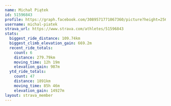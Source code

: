```yaml
---
name: Michał Piątek
id: 51596843
profile: https://graph.facebook.com/3089571771067360/picture?height=256&width=256
username: michal-piatek
strava_url: https://www.strava.com/athletes/51596843
stats:
  biggest_ride_distance: 109.74km
  biggest_climb_elevation_gain: 669.2m
  recent_ride_totals:
    count: 6
    distance: 279.79km
    moving_time: 12h 19m
    elevation_gain: 987m
  ytd_ride_totals:
    count: 47
    distance: 1891km
    moving_time: 85h 46m
    elevation_gain: 14927m
layout: strava_member
--- 
```


